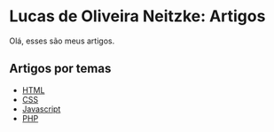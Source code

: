 # Lucas de Oliveira Neitzke: Artigos
Olá, esses são meus artigos.
## Artigos por temas

- [HTML](html.md)
- [CSS](css.md)
- [Javascript](js.md)
- [PHP](php.md)